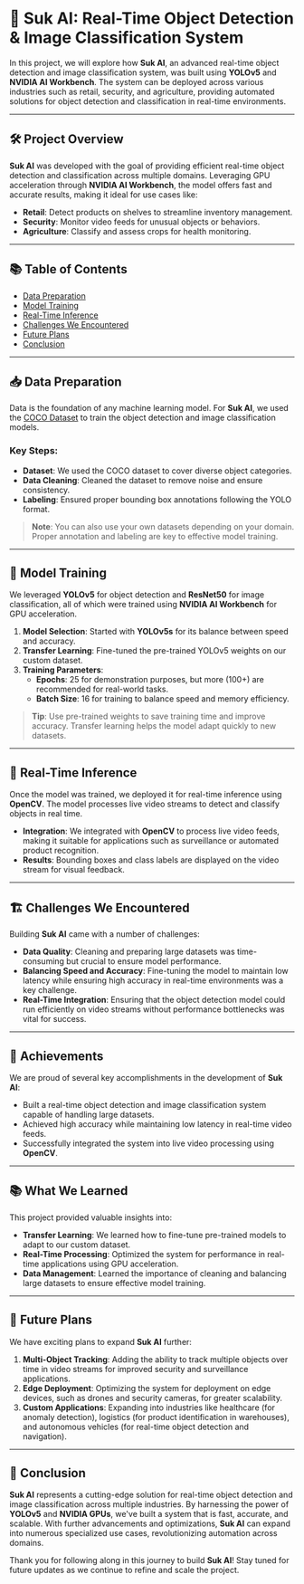 # 🚀 **Suk AI**: Real-Time Object Detection & Image Classification System

In this project, we will explore how **Suk AI**, an advanced real-time object detection and image classification system, was built using **YOLOv5** and **NVIDIA AI Workbench**. The system can be deployed across various industries such as retail, security, and agriculture, providing automated solutions for object detection and classification in real-time environments.

---

## 🛠️ **Project Overview**

**Suk AI** was developed with the goal of providing efficient real-time object detection and classification across multiple domains. Leveraging GPU acceleration through **NVIDIA AI Workbench**, the model offers fast and accurate results, making it ideal for use cases like:

- **Retail**: Detect products on shelves to streamline inventory management.
- **Security**: Monitor video feeds for unusual objects or behaviors.
- **Agriculture**: Classify and assess crops for health monitoring.

---

## 📚 **Table of Contents**
- [Data Preparation](#data-preparation)
- [Model Training](#model-training)
- [Real-Time Inference](#real-time-inference)
- [Challenges We Encountered](#challenges-we-encountered)
- [Future Plans](#future-plans)
- [Conclusion](#conclusion)

---

## 📥 **Data Preparation**

Data is the foundation of any machine learning model. For **Suk AI**, we used the [COCO Dataset](https://cocodataset.org/) to train the object detection and image classification models.

### Key Steps:
- **Dataset**: We used the COCO dataset to cover diverse object categories.
- **Data Cleaning**: Cleaned the dataset to remove noise and ensure consistency.
- **Labeling**: Ensured proper bounding box annotations following the YOLO format.

> **Note**: You can also use your own datasets depending on your domain. Proper annotation and labeling are key to effective model training.

---

## 🔧 **Model Training**

We leveraged **YOLOv5** for object detection and **ResNet50** for image classification, all of which were trained using **NVIDIA AI Workbench** for GPU acceleration.

1. **Model Selection**: Started with **YOLOv5s** for its balance between speed and accuracy.
2. **Transfer Learning**: Fine-tuned the pre-trained YOLOv5 weights on our custom dataset.
3. **Training Parameters**:
   - **Epochs**: 25 for demonstration purposes, but more (100+) are recommended for real-world tasks.
   - **Batch Size**: 16 for training to balance speed and memory efficiency.

> **Tip**: Use pre-trained weights to save training time and improve accuracy. Transfer learning helps the model adapt quickly to new datasets.

---

## 🎥 **Real-Time Inference**

Once the model was trained, we deployed it for real-time inference using **OpenCV**. The model processes live video streams to detect and classify objects in real time.

- **Integration**: We integrated with **OpenCV** to process live video feeds, making it suitable for applications such as surveillance or automated product recognition.
- **Results**: Bounding boxes and class labels are displayed on the video stream for visual feedback.

---

## 🏗️ **Challenges We Encountered**

Building **Suk AI** came with a number of challenges:
- **Data Quality**: Cleaning and preparing large datasets was time-consuming but crucial to ensure model performance.
- **Balancing Speed and Accuracy**: Fine-tuning the model to maintain low latency while ensuring high accuracy in real-time environments was a key challenge.
- **Real-Time Integration**: Ensuring that the object detection model could run efficiently on video streams without performance bottlenecks was vital for success.

---

## 🎉 **Achievements**

We are proud of several key accomplishments in the development of **Suk AI**:
- Built a real-time object detection and image classification system capable of handling large datasets.
- Achieved high accuracy while maintaining low latency in real-time video feeds.
- Successfully integrated the system into live video processing using **OpenCV**.

---

## 📚 **What We Learned**

This project provided valuable insights into:
- **Transfer Learning**: We learned how to fine-tune pre-trained models to adapt to our custom dataset.
- **Real-Time Processing**: Optimized the system for performance in real-time applications using GPU acceleration.
- **Data Management**: Learned the importance of cleaning and balancing large datasets to ensure effective model training.

---

## 🚀 **Future Plans**

We have exciting plans to expand **Suk AI** further:
1. **Multi-Object Tracking**: Adding the ability to track multiple objects over time in video streams for improved security and surveillance applications.
2. **Edge Deployment**: Optimizing the system for deployment on edge devices, such as drones and security cameras, for greater scalability.
3. **Custom Applications**: Expanding into industries like healthcare (for anomaly detection), logistics (for product identification in warehouses), and autonomous vehicles (for real-time object detection and navigation).

---

## 🎯 **Conclusion**

**Suk AI** represents a cutting-edge solution for real-time object detection and image classification across multiple industries. By harnessing the power of **YOLOv5** and **NVIDIA GPUs**, we've built a system that is fast, accurate, and scalable. With further advancements and optimizations, **Suk AI** can expand into numerous specialized use cases, revolutionizing automation across domains.

Thank you for following along in this journey to build **Suk AI**! Stay tuned for future updates as we continue to refine and scale the project.
